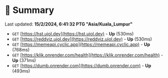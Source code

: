 # 📖 Summary
Last updated: **15/2/2024, 6:41:32 PTG "Asia/Kuala_Lumpur"**

- `GET` [https://hst.ujol.dev](https://hst.ujol.dev) - **Up** (530ms)
- `GET` [https://reddviz.ujol.dev](https://reddviz.ujol.dev) - **Up** (530ms)
- `GET` [https://memeapi.cyclic.app](https://memeapi.cyclic.app) - **Up** (768ms)
- `GET` [https://klik.onrender.com/health](https://klik.onrender.com/health) - **Up** (371ms)
- `GET` [https://dumb.onrender.com](https://dumb.onrender.com) - **Up** (493ms)
